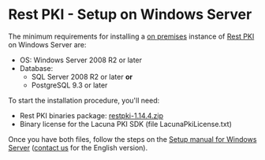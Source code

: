 ﻿# Rest PKI - Setup on Windows Server

The minimum requirements for installing a [on premises](index.md) instance of [Rest PKI](../index.md) on Windows Server are:

* OS: Windows Server 2008 R2 or later
* Database:
  * SQL Server 2008 R2 or later **or**
  * PostgreSQL 9.3 or later

To start the installation procedure, you'll need:

* Rest PKI binaries package: [restpki-1.14.4.zip](https://files.lacunasoftware.com/restpki/restpki-1.14.4.zip)
* Binary license for the Lacuna PKI SDK (file LacunaPkiLicense.txt)

Once you have both files, follow the steps on the [Setup manual for Windows Server](https://files.lacunasoftware.com/restpki/restpki-admin-guide-pt.pdf)
([contact us](https://www.lacunasoftware.com/en/home/purchase) for the English version).
